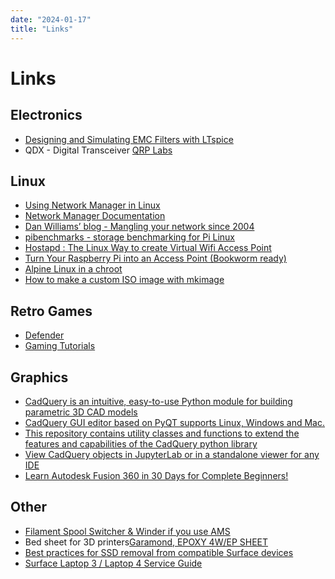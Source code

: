 ```yaml
---
date: "2024-01-17"
title: "Links"
---
```

<!-- markdownlint-disable MD025 -->
# Links
<!-- markdownlint-enable MD025 -->

## Electronics

* [Designing and Simulating EMC Filters with LTspice](https://www.allaboutcircuits.com/technical-articles/designing-and-simulating-emc-filters-ltspice/)
* QDX - Digital Transceiver [QRP Labs](https://qrp-labs.com/qdx.html)

## Linux

* [Using Network Manager in Linux](https://www.baeldung.com/linux/network-manager)
* [Network Manager Documentation](https://www.networkmanager.dev/docs/)
* [Dan Williams’ blog - Mangling your network since 2004](https://blogs.gnome.org/dcbw/)
* [pibenchmarks - storage benchmarking for Pi Linux](https://pibenchmarks.com/user/jchidley/)
* [Hostapd : The Linux Way to create Virtual Wifi Access Point](https://nims11.wordpress.com/2012/04/27/hostapd-the-linux-way-to-create-virtual-wifi-access-point/)
* [Turn Your Raspberry Pi into an Access Point (Bookworm ready)](https://raspberrytips.com/access-point-setup-raspberry-pi/)
* [Alpine Linux in a chroot](https://wiki.alpinelinux.org/wiki/Alpine_Linux_in_a_chroot)
* [How to make a custom ISO image with mkimage](https://wiki.alpinelinux.org/wiki/How_to_make_a_custom_ISO_image_with_mkimage)

## Retro Games

* [Defender](https://github.com/mwenge/defender)
* [Gaming Tutorials](https://bytesnbits.co.uk/category/blog/)

## Graphics

* [CadQuery is an intuitive, easy-to-use Python module for building parametric 3D CAD models](https://github.com/CadQuery/cadquery)
* [CadQuery GUI editor based on PyQT supports Linux, Windows and Mac.](https://github.com/CadQuery/CQ-editor)
* [This repository contains utility classes and functions to extend the features and capabilities of the CadQuery python library](https://github.com/michaelgale/cq-kit)
* [View CadQuery objects in JupyterLab or in a standalone viewer for any IDE](https://github.com/bernhard-42/jupyter-cadquery)
* [Learn Autodesk Fusion 360 in 30 Days for Complete Beginners!](https://www.youtube.com/playlist?list=PLrZ2zKOtC_-C4rWfapgngoe9o2-ng8ZBr)

## Other

* [Filament Spool Switcher & Winder if you use AMS](https://www.printables.com/model/407688-bambu-lab-p1-x1-x1c-x1cc-filament-spool-switcher-w/comments)
* Bed sheet for 3D printers[Garamond, EPOXY 4W/EP SHEET](https://www.aiplastics.com/epoxy-4w-ep-sheet-epoxy-4w-ep-sheet.html)
* [Best practices for SSD removal from compatible Surface devices](https://learn.microsoft.com/en-us/surface/surface-ssd-removal-guide)
* [Surface Laptop 3 / Laptop 4 Service Guide](https://aka.ms/SurfaceLaptop3and4ServiceGuide)
